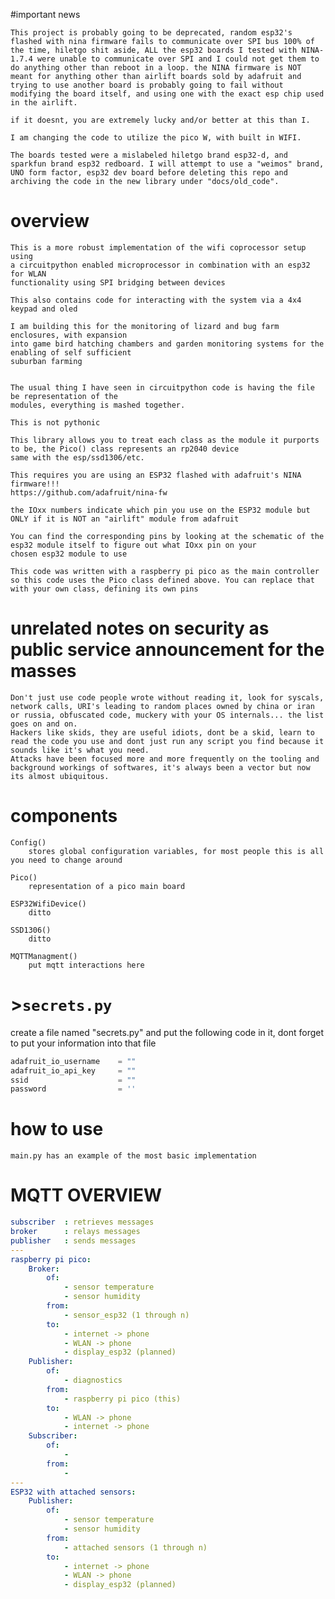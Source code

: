 #important news

    This project is probably going to be deprecated, random esp32's flashed with nina firmware fails to communicate over SPI bus 100% of the time, hiletgo shit aside, ALL the esp32 boards I tested with NINA-1.7.4 were unable to communicate over SPI and I could not get them to do anything other than reboot in a loop. the NINA firmware is NOT meant for anything other than airlift boards sold by adafruit and trying to use another board is probably going to fail without modifying the board itself, and using one with the exact esp chip used in the airlift. 
    
    if it doesnt, you are extremely lucky and/or better at this than I.

    I am changing the code to utilize the pico W, with built in WIFI.
    
    The boards tested were a mislabeled hiletgo brand esp32-d, and sparkfun brand esp32 redboard. I will attempt to use a "weimos" brand, UNO form factor, esp32 dev board before deleting this repo and archiving the code in the new library under "docs/old_code".

# overview
    This is a more robust implementation of the wifi coprocessor setup using 
    a circuitpython enabled microprocessor in combination with an esp32 for WLAN
    functionality using SPI bridging between devices

    This also contains code for interacting with the system via a 4x4 keypad and oled

    I am building this for the monitoring of lizard and bug farm enclosures, with expansion 
    into game bird hatching chambers and garden monitoring systems for the enabling of self sufficient
    suburban farming


    The usual thing I have seen in circuitpython code is having the file be representation of the
    modules, everything is mashed together.

    This is not pythonic

    This library allows you to treat each class as the module it purports to be, the Pico() class represents an rp2040 device
    same with the esp/ssd1306/etc.

    This requires you are using an ESP32 flashed with adafruit's NINA firmware!!!
    https://github.com/adafruit/nina-fw
        
    the IOxx numbers indicate which pin you use on the ESP32 module but ONLY if it is NOT an "airlift" module from adafruit
        
    You can find the corresponding pins by looking at the schematic of the esp32 module itself to figure out what IOxx pin on your 
    chosen esp32 module to use

    This code was written with a raspberry pi pico as the main controller so this code uses the Pico class defined above. You can replace that 
    with your own class, defining its own pins
    
# unrelated notes on security as public service announcement for the masses
    
    Don't just use code people wrote without reading it, look for syscals, network calls, URI's leading to random places owned by china or iran or russia, obfuscated code, muckery with your OS internals... the list goes on and on.
    Hackers like skids, they are useful idiots, dont be a skid, learn to read the code you use and dont just run any script you find because it sounds like it's what you need.
    Attacks have been focused more and more frequently on the tooling and background workings of softwares, it's always been a vector but now its almost ubiquitous.



# components
    
    Config()
        stores global configuration variables, for most people this is all you need to change around

    Pico()
        representation of a pico main board

    ESP32WifiDevice()
        ditto

    SSD1306()
        ditto

    MQTTManagment()
        put mqtt interactions here
 

# >`secrets.py`
create a file named "secrets.py" and put the following code in it, dont forget to put your information into that file

```python
adafruit_io_username    = ""
adafruit_io_api_key     = ""
ssid                    = ""
password                = ''
```
        
# how to use

    main.py has an example of the most basic implementation


# MQTT OVERVIEW

```yaml
subscriber  : retrieves messages
broker      : relays messages
publisher   : sends messages
---  
raspberry pi pico:
    Broker:
        of:
            - sensor temperature
            - sensor humidity
        from:
            - sensor_esp32 (1 through n)
        to:
            - internet -> phone
            - WLAN -> phone
            - display_esp32 (planned)
    Publisher:
        of: 
            - diagnostics
        from:
            - raspberry pi pico (this)
        to:
            - WLAN -> phone
            - internet -> phone
    Subscriber:
        of:
            -
        from:
            -
---
ESP32 with attached sensors:
    Publisher:
        of:
            - sensor temperature
            - sensor humidity
        from:
            - attached sensors (1 through n)
        to:
            - internet -> phone
            - WLAN -> phone
            - display_esp32 (planned)
```
